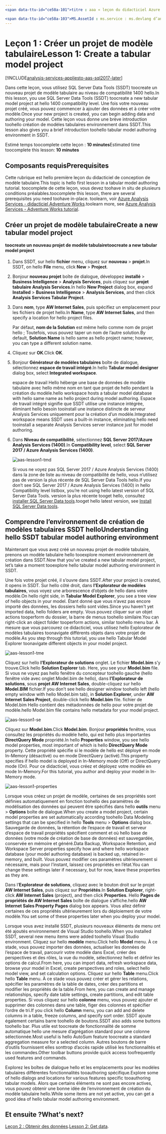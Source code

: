 ```yaml
---
<span data-ttu-id="ce58a-101">titre : aaa « leçon du didacticiel Azure Analysis Services 1 : créer un projet de modèle tabulaire | Description de Microsoft Docs » : décrit comment toocreate une nouvelle analyse Azure Services projet du didacticiel.</span><span class="sxs-lookup"><span data-stu-id="ce58a-101">title: aaa"Azure Analysis Services tutorial lesson 1: Create a new tabular model project | Microsoft Docs" description: Describes how toocreate a new Azure Analysis Services tutorial project.</span></span> <span data-ttu-id="ce58a-102">Services : analysis services documentationcenter : '' auteur : minewiskan manager : erikre éditeur : '' balises : ».</span><span class="sxs-lookup"><span data-stu-id="ce58a-102">services: analysis-services documentationcenter: '' author: minewiskan manager: erikre editor: '' tags: ''</span></span>

<span data-ttu-id="ce58a-103">MS.AssetId : ms.service : ms.devlang d’analysis services : NA ms.topic : get-started-article ms.tgt_pltfrm : NA ms.workload : na ms.date : 01/06/2017 ms.author : owend</span><span class="sxs-lookup"><span data-stu-id="ce58a-103">ms.assetid: ms.service: analysis-services ms.devlang: NA ms.topic: get-started-article ms.tgt_pltfrm: NA ms.workload: na ms.date: 06/01/2017 ms.author: owend</span></span>
---
```

# <a name="lesson-1-create-a-tabular-model-project"></a><span data-ttu-id="ce58a-104">Leçon 1 : Créer un projet de modèle tabulaire</span><span class="sxs-lookup"><span data-stu-id="ce58a-104">Lesson 1: Create a tabular model project</span></span>

[!INCLUDE[analysis-services-appliesto-aas-sql2017-later](../../../includes/analysis-services-appliesto-aas-sql2017-later.md)]

<span data-ttu-id="ce58a-105">Dans cette leçon, vous utilisez SQL Server Data Tools (SSDT) toocreate un nouveau projet de modèle tabulaire au niveau de compatibilité 1400 hello.</span><span class="sxs-lookup"><span data-stu-id="ce58a-105">In this lesson, you use SQL Server Data Tools (SSDT) toocreate a new tabular model project at hello 1400 compatibility level.</span></span> <span data-ttu-id="ce58a-106">Une fois votre nouveau projet créé, vous pouvez commencer à ajouter des données et à créer votre modèle.</span><span class="sxs-lookup"><span data-stu-id="ce58a-106">Once your new project is created, you can begin adding data and authoring your model.</span></span> <span data-ttu-id="ce58a-107">Cette leçon vous donne une brève introduction toohello création de modèles tabulaires environnement dans SSDT.</span><span class="sxs-lookup"><span data-stu-id="ce58a-107">This lesson also gives you a brief introduction toohello tabular model authoring environment in SSDT.</span></span>  
  
<span data-ttu-id="ce58a-108">Estimé temps toocomplete cette leçon : **10 minutes**</span><span class="sxs-lookup"><span data-stu-id="ce58a-108">Estimated time toocomplete this lesson: **10 minutes**</span></span>  
  
## <a name="prerequisites"></a><span data-ttu-id="ce58a-109">Composants requis</span><span class="sxs-lookup"><span data-stu-id="ce58a-109">Prerequisites</span></span>  
<span data-ttu-id="ce58a-110">Cette rubrique est hello première leçon du didacticiel de conception de modèle tabulaire.</span><span class="sxs-lookup"><span data-stu-id="ce58a-110">This topic is hello first lesson in a tabular model authoring tutorial.</span></span> <span data-ttu-id="ce58a-111">toocomplete de cette leçon, vous devez toohave in situ de plusieurs conditions préalables.</span><span class="sxs-lookup"><span data-stu-id="ce58a-111">toocomplete this lesson, there are several prerequisites you need toohave in-place.</span></span> <span data-ttu-id="ce58a-112">toolearn, voir [Azure Analysis Services - didacticiel Adventure Works](../tutorials/aas-adventure-works-tutorial.md).</span><span class="sxs-lookup"><span data-stu-id="ce58a-112">toolearn more, see [Azure Analysis Services - Adventure Works tutorial](../tutorials/aas-adventure-works-tutorial.md).</span></span>  
  
## <a name="create-a-new-tabular-model-project"></a><span data-ttu-id="ce58a-113">Créer un projet de modèle tabulaire</span><span class="sxs-lookup"><span data-stu-id="ce58a-113">Create a new tabular model project</span></span>  
  
#### <a name="toocreate-a-new-tabular-model-project"></a><span data-ttu-id="ce58a-114">toocreate un nouveau projet de modèle tabulaire</span><span class="sxs-lookup"><span data-stu-id="ce58a-114">toocreate a new tabular model project</span></span>  
  
1.  <span data-ttu-id="ce58a-115">Dans SSDT, sur hello **fichier** menu, cliquez sur **nouveau** > **projet**.</span><span class="sxs-lookup"><span data-stu-id="ce58a-115">In SSDT, on hello **File** menu, click **New** > **Project**.</span></span>  
  
2.  <span data-ttu-id="ce58a-116">Bonjour **nouveau projet** boîte de dialogue, développez **installé** > **Business Intelligence** > **Analysis Services**, puis cliquez sur **projet tabulaire Analysis Services**.</span><span class="sxs-lookup"><span data-stu-id="ce58a-116">In hello **New Project** dialog box, expand **Installed** > **Business Intelligence** > **Analysis Services**, and then click **Analysis Services Tabular Project**.</span></span>  
  
3.  <span data-ttu-id="ce58a-117">Dans **nom**, type **AW Internet Sales**, puis spécifiez un emplacement pour les fichiers de projet hello.</span><span class="sxs-lookup"><span data-stu-id="ce58a-117">In  **Name**, type **AW Internet Sales**, and then specify a location for hello project files.</span></span>  
  
    <span data-ttu-id="ce58a-118">Par défaut, **nom de la Solution** est même hello comme nom de projet hello ; Toutefois, vous pouvez taper un nom de l’autre solution.</span><span class="sxs-lookup"><span data-stu-id="ce58a-118">By default, **Solution Name** is hello same as hello project name; however, you can type a different solution name.</span></span>  
  
4.  <span data-ttu-id="ce58a-119">Cliquez sur **OK**.</span><span class="sxs-lookup"><span data-stu-id="ce58a-119">Click **OK**.</span></span>  
  
5.  <span data-ttu-id="ce58a-120">Bonjour **Générateur de modèles tabulaires** boîte de dialogue, sélectionnez **espace de travail intégré**.</span><span class="sxs-lookup"><span data-stu-id="ce58a-120">In hello **Tabular model designer** dialog box, select **Integrated workspace**.</span></span>  
  
    <span data-ttu-id="ce58a-121">espace de travail Hello héberge une base de données de modèle tabulaire avec hello même nom en tant que projet de hello pendant la création du modèle.</span><span class="sxs-lookup"><span data-stu-id="ce58a-121">hello workspace hosts a tabular model database with hello same name as hello project during model authoring.</span></span> <span data-ttu-id="ce58a-122">Espace de travail intégré signifie que SSDT utilise une instance intégrée, éliminant hello besoin tooinstall une instance distincte de serveur Analysis Services uniquement pour la création d’un modèle.</span><span class="sxs-lookup"><span data-stu-id="ce58a-122">Integrated workspace means SSDT uses a built-in instance, eliminating hello need tooinstall a separate Analysis Services server instance just for model authoring.</span></span>
      
6.  <span data-ttu-id="ce58a-123">Dans **Niveau de compatibilité**, sélectionnez **SQL Server 2017/Azure Analysis Services (1400)**.</span><span class="sxs-lookup"><span data-stu-id="ce58a-123">In **Compatibility level**, select **SQL Server 2017 / Azure Analysis Services (1400)**.</span></span>   
 
    ![aas-lesson1-tmd](../tutorials/media/aas-lesson1-tmd.png)
      
    <span data-ttu-id="ce58a-125">Si vous ne voyez pas SQL Server 2017 / Azure Analysis Services (1400) dans la zone de liste au niveau de compatibilité de hello, vous n’utilisez pas de version la plus récente de SQL Server Data Tools hello.</span><span class="sxs-lookup"><span data-stu-id="ce58a-125">If you don’t see SQL Server 2017 / Azure Analysis Services (1400) in hello Compatibility level listbox, you’re not using hello latest version of SQL Server Data Tools.</span></span> <span data-ttu-id="ce58a-126">version la plus récente tooget hello, consultez [installer SQL Server Data tools](https://docs.microsoft.com/sql/ssdt/download-sql-server-data-tools-ssdt).</span><span class="sxs-lookup"><span data-stu-id="ce58a-126">tooget hello latest version, see [Install SQL Server Data tools](https://docs.microsoft.com/sql/ssdt/download-sql-server-data-tools-ssdt).</span></span>  
      
  
## <a name="understanding-hello-ssdt-tabular-model-authoring-environment"></a><span data-ttu-id="ce58a-127">Comprendre l’environnement de création de modèles tabulaires SSDT hello</span><span class="sxs-lookup"><span data-stu-id="ce58a-127">Understanding hello SSDT tabular model authoring environment</span></span>  
<span data-ttu-id="ce58a-128">Maintenant que vous avez créé un nouveau projet de modèle tabulaire, prenons un modèle tabulaire hello tooexplore moment environnement de création dans SSDT.</span><span class="sxs-lookup"><span data-stu-id="ce58a-128">Now that you’ve created a new tabular model project, let’s take a moment tooexplore hello tabular model authoring environment in SSDT.</span></span>  
  
<span data-ttu-id="ce58a-129">Une fois votre projet créé, il s’ouvre dans SSDT.</span><span class="sxs-lookup"><span data-stu-id="ce58a-129">After your project is created, it opens in SSDT.</span></span> <span data-ttu-id="ce58a-130">Sur hello côté droit, dans **l’Explorateur de modèles tabulaires**, vous voyez une arborescence d’objets de hello dans votre modèle.</span><span class="sxs-lookup"><span data-stu-id="ce58a-130">On hello right side, in **Tabular Model Explorer**, you see a tree view of hello objects in your model.</span></span> <span data-ttu-id="ce58a-131">Étant donné que vous n’avez pas encore importé des données, les dossiers hello sont vides.</span><span class="sxs-lookup"><span data-stu-id="ce58a-131">Since you haven't yet imported data, hello folders are empty.</span></span> <span data-ttu-id="ce58a-132">Vous pouvez cliquer sur un objet actions tooperform du dossier, la barre de menus toohello similaire.</span><span class="sxs-lookup"><span data-stu-id="ce58a-132">You can right-click an object folder tooperform actions, similar toohello menu bar.</span></span> <span data-ttu-id="ce58a-133">À mesure que vous parcourez ce didacticiel, vous utilisez hello Explorateur de modèles tabulaires toonavigate différents objets dans votre projet de modèle.</span><span class="sxs-lookup"><span data-stu-id="ce58a-133">As you step through this tutorial, you use hello Tabular Model Explorer toonavigate different objects in your model project.</span></span>

![aas-lesson1-tme](../tutorials/media/aas-lesson1-tme.png)

<span data-ttu-id="ce58a-135">Cliquez sur hello **l’Explorateur de solutions** onglet. Le fichier **Model.bim** s’y trouve.</span><span class="sxs-lookup"><span data-stu-id="ce58a-135">Click hello **Solution Explorer** tab. Here, you see your **Model.bim** file.</span></span> <span data-ttu-id="ce58a-136">Si vous ne voyez pas hello fenêtre du concepteur toohello gauche (hello fenêtre vide avec onglet Model.bim de hello), dans **l’Explorateur de solutions**, sous **projet AW Internet Sales**, double-cliquez sur hello  **Model.BIM** fichier.</span><span class="sxs-lookup"><span data-stu-id="ce58a-136">If you don’t see hello designer window toohello left (hello empty window with hello Model.bim tab), in **Solution Explorer**, under **AW Internet Sales Project**, double-click hello **Model.bim** file.</span></span> <span data-ttu-id="ce58a-137">fichier de Model.bim Hello contient des métadonnées de hello pour votre projet de modèle.</span><span class="sxs-lookup"><span data-stu-id="ce58a-137">hello Model.bim file contains hello metadata for your model project.</span></span> 

![aas-lesson1-se](../tutorials/media/aas-lesson1-se.png)
  
<span data-ttu-id="ce58a-139">Cliquez sur **Model.bim**.</span><span class="sxs-lookup"><span data-stu-id="ce58a-139">Click **Model.bim**.</span></span> <span data-ttu-id="ce58a-140">Bonjour **propriétés** fenêtre, vous consultez les propriétés du modèle hello, qui est hello plus importantes **DirectQuery Mode** propriété.</span><span class="sxs-lookup"><span data-stu-id="ce58a-140">In hello **Properties** window, you see hello model properties, most important of which is hello **DirectQuery Mode** property.</span></span> <span data-ttu-id="ce58a-141">Cette propriété spécifie si le modèle de hello est déployé en mode In-Memory (désactivé) ou en mode DirectQuery (activé).</span><span class="sxs-lookup"><span data-stu-id="ce58a-141">This property specifies if hello model is deployed in In-Memory mode (Off) or DirectQuery mode (On).</span></span> <span data-ttu-id="ce58a-142">Pour ce didacticiel, vous créez et déployez votre modèle en mode In-Memory.</span><span class="sxs-lookup"><span data-stu-id="ce58a-142">For this tutorial, you author and deploy your model in In-Memory mode.</span></span>

![aas-lesson1-properties](../tutorials/media/aas-lesson1-properties.png)
  
<span data-ttu-id="ce58a-144">Lorsque vous créez un projet de modèle, certaines de ses propriétés sont définies automatiquement en fonction toohello des paramètres de modélisation des données qui peuvent être spécifiés dans hello **outils** menu > **Options** boîte de dialogue.</span><span class="sxs-lookup"><span data-stu-id="ce58a-144">When you create a model project, certain model properties are set automatically according toohello Data Modeling settings that can be specified in hello **Tools** menu > **Options** dialog box.</span></span> <span data-ttu-id="ce58a-145">Sauvegarde de données, la rétention de l’espace de travail et serveur d’espace de travail propriétés spécifient comment et où hello base de données (votre mode de création de base de données) est sauvegardée, conservée en mémoire et généré.</span><span class="sxs-lookup"><span data-stu-id="ce58a-145">Data Backup, Workspace Retention, and Workspace Server properties specify how and where hello workspace database (your model authoring database) is backed up, retained in-memory, and built.</span></span> <span data-ttu-id="ce58a-146">Vous pouvez modifier ces paramètres ultérieurement si nécessaire, mais pour l’instant, laissez ces propriétés en l’état.</span><span class="sxs-lookup"><span data-stu-id="ce58a-146">You can change these settings later if necessary, but for now, leave these properties as they are.</span></span>  

<span data-ttu-id="ce58a-147">Dans l’**Explorateur de solutions**, cliquez avec le bouton droit sur le projet **AW Internet Sales**, puis cliquez sur **Propriétés**.</span><span class="sxs-lookup"><span data-stu-id="ce58a-147">In **Solution Explorer**, right-click **AW Internet Sales** (project), and then click **Properties**.</span></span> <span data-ttu-id="ce58a-148">Hello **Pages de propriétés de AW Internet Sales** boîte de dialogue s’affiche.</span><span class="sxs-lookup"><span data-stu-id="ce58a-148">hello **AW Internet Sales Property Pages** dialog box appears.</span></span> <span data-ttu-id="ce58a-149">Vous allez définir certaines de ces propriétés ultérieurement lors du déploiement de votre modèle.</span><span class="sxs-lookup"><span data-stu-id="ce58a-149">You set some of these properties later when you deploy your model.</span></span>  
  
<span data-ttu-id="ce58a-150">Lorsque vous avez installé SSDT, plusieurs nouveaux éléments de menu ont été ajoutés environnement de Visual Studio toohello.</span><span class="sxs-lookup"><span data-stu-id="ce58a-150">When you installed SSDT, several new menu items were added toohello Visual Studio environment.</span></span> <span data-ttu-id="ce58a-151">Cliquez sur hello **modèle** menu.</span><span class="sxs-lookup"><span data-stu-id="ce58a-151">Click hello **Model** menu.</span></span> <span data-ttu-id="ce58a-152">À ce stade, vous pouvez importer des données, actualiser les données de l’espace de travail, parcourir votre modèle dans Excel, créer des perspectives et des rôles, la vue du modèle, sélectionnez hello et définir les options de calcul.</span><span class="sxs-lookup"><span data-stu-id="ce58a-152">From here, you can import data, refresh workspace data, browse your model in Excel, create perspectives and roles, select hello model view, and set calculation options.</span></span> <span data-ttu-id="ce58a-153">Cliquez sur hello **Table** menu.</span><span class="sxs-lookup"><span data-stu-id="ce58a-153">Click hello **Table** menu.</span></span> <span data-ttu-id="ce58a-154">À ce stade vous pouvez créer et gérer les relations, spécifier les paramètres de la table de dates, créer des partitions et modifier les propriétés de la table.</span><span class="sxs-lookup"><span data-stu-id="ce58a-154">From here, you can create and manage relationships, specify date table settings, create partitions, and edit table properties.</span></span> <span data-ttu-id="ce58a-155">Si vous cliquez sur hello **colonne** menu, vous pouvez ajouter et supprimer des colonnes dans une table, figer des colonnes et spécifier l’ordre de tri.</span><span class="sxs-lookup"><span data-stu-id="ce58a-155">If you click hello **Column** menu, you can add and delete columns in a table, freeze columns, and specify sort order.</span></span> <span data-ttu-id="ce58a-156">SSDT ajoute également certains barre toohello de boutons.</span><span class="sxs-lookup"><span data-stu-id="ce58a-156">SSDT also adds some buttons toohello bar.</span></span> <span data-ttu-id="ce58a-157">Plus utile est toocreate de fonctionnalité de somme automatique hello une mesure d’agrégation standard pour une colonne sélectionnée.</span><span class="sxs-lookup"><span data-stu-id="ce58a-157">Most useful is hello AutoSum feature toocreate a standard aggregation measure for a selected column.</span></span> <span data-ttu-id="ce58a-158">Autres boutons de barre d’outils fournissent elles sonttrop d’accès rapide utilisé les fonctionnalités et les commandes.</span><span class="sxs-lookup"><span data-stu-id="ce58a-158">Other toolbar buttons provide quick access toofrequently used features and commands.</span></span>  
  
<span data-ttu-id="ce58a-159">Explorez les boîtes de dialogue hello et les emplacements pour les modèles tabulaires différentes fonctionnalités tooauthoring spécifique.</span><span class="sxs-lookup"><span data-stu-id="ce58a-159">Explore some of hello dialogs and locations for various features specific tooauthoring tabular models.</span></span> <span data-ttu-id="ce58a-160">Alors que certains éléments ne sont pas encore actives, vous pouvez obtenir une bonne idée de l’environnement de création du modèle tabulaire hello.</span><span class="sxs-lookup"><span data-stu-id="ce58a-160">While some items are not yet active, you can get a good idea of hello tabular model authoring environment.</span></span>  
  

## <a name="whats-next"></a><span data-ttu-id="ce58a-161">Et ensuite ?</span><span class="sxs-lookup"><span data-stu-id="ce58a-161">What's next?</span></span>
<span data-ttu-id="ce58a-162">[Leçon 2 : Obtenir des données](../tutorials/aas-lesson-2-get-data.md).</span><span class="sxs-lookup"><span data-stu-id="ce58a-162">[Lesson 2: Get data](../tutorials/aas-lesson-2-get-data.md).</span></span>

  
  
  
